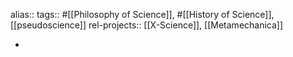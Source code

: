 alias::
tags:: #[[Philosophy of Science]], #[[History of Science]], [[pseudoscience]] 
rel-projects:: [[X-Science]], [[Metamechanica]]

-